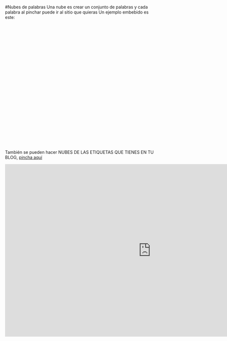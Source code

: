 #Nubes de palabras
Una nube es crear un conjunto de palabras y cada palabra al pinchar puede ir al sitio que quieras
Un ejemplo embebido es este:

<div style="width: 400px; height: 400px;" data-wordart-src="//cdn.wordart.com/json/nbxbwywrdop4" data-wordart-show-attribution></div>

También se pueden hacer NUBES DE LAS ETIQUETAS QUE TIENES EN TU BLOG, [pincha aquí](https://catedu.gitbooks.io/aprendizaje-colaborativo-con-blog/content/nube_de_etiquetas.html)


<iframe src="https://docs.google.com/presentation/d/e/2PACX-1vRxLz_5OrrWath9wG6h2i_RX0Ejt98FqqoSmTH9XDWAI9uW-bPfGZOfEBWiTtRYcYQulhJz2zo8Dl3m/embed?start=false&loop=false&delayms=3000" frameborder="0" width="960" height="569" allowfullscreen="true" mozallowfullscreen="true" webkitallowfullscreen="true"></iframe>
